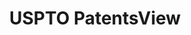 ---
bigquery: https://console.cloud.google.com/bigquery?p=patents-public-data&d=patentsview&page=dataset
citation: Attribution should be given to PatentsView for use, distribution, or derivative
  works.
code: https://github.com/CSSIP-AIR/PatentsView-Code-Snippets/
contributors: USPTO
cost: None
description: 'PatentsView includes US patent data including raw data (summaries, applications,
  pregrant applications), disambugations of inventors and assignees, and inventor
  gender estimates.  Also foreign priority data, # of figures and sheets, and government
  interest statements.'
documentation: https://patentsview.org/query/builder-faqs
last_edit: 04/08/2022, 08:28:26
location: https://patentsview.org/
maintained_by: USPTO
record_creation_timestamp: 12/2/2020 17:20:46
schema_fields:
- lawyer_id
- sector_title
- latin_name
- rule_47
- rawlocation_id
- citation_id
- name
- disamb_inventor_id_20201229
- city
- id
- disamb_inventor_id_20190820
- gi_statement
- disamb_assignee_id_20191008
- contract_award_number
- reldocno
- kind
- deceased
- series_code
- rawinventor_id
- disamb_inventor_id_20170307
- category
- disamb_inventor_id_20200929
- relkind
- term_extension
- status
- withdrawn
- _371_date
- group_id
- assignee_id
- filename
- publication_number
- lapse_of_patent
- subgroup_id
- title
- f102_date
- f371_date
- term_disclaimer
- number
- mainclass_id
- num_claims
- field_id
- abstract
- num_figures
- subgroup
- state_fips
- male_flag
- disamb_inventor_id_20191008
- classification_data_source
- date
- name_last
- field_title
- ipc_class
- num
- section_id
- level_one
- subclass
- disamb_inventor_id_20170808
- location_id
- disamb_inventor_id_20181127
- dependent
- classification_level
- section
- county_fips
- uuid
- action_date
- disamb_assignee_id_20191231
- disclaimer_date
- state
- male
- disamb_inventor_id_20190312
- level_two
- fname
- ipc_version_indicator
- disamb_inventor_id_20180528
- term_grant
- symbol_position
- disamb_assignee_id_20181127
- inventor_id
- category_id
- disamb_assignee_id_20200331
- length
- subcategory_id
- disamb_inventor_id_20171226
- latlong
- county
- subsection_id
- country_transformed
- disamb_assignee_id_20190312
- designation
- subclass_id
- disamb_assignee_id_20190820
- country
- text
- classification_status
- applicant_type
- organization
- disamb_inventor_id_20200630
- sequence
- main_group
- name_first
- disamb_assignee_id_20200630
- patent_id
- exemplary
- doctype
- role
- group
- variety
- _102_date
- disamb_assignee_id_20200929
- rel_id
- disamb_inventor_id_20171003
- rawassignee_id
- latitude
- type
- num_sheets
- attribution_status
- application_id
- doc_type
- level_three
- organization_id
- disamb_inventor_id_20200331
- lname
- disamb_inventor_id_20191231
- longitude
- classification_value
shortname: patentsview
tags:
- disambiguation
- United States
- gender
terms_of_use: Creative Commons Attribution 4.0 International License.
timeframe: 1963-1999
title: USPTO PatentsView
uuid: cf1780b1-e265-4e49-8d1d-83b9cfe0fd9a
---